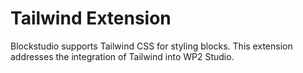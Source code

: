 # Tailwind Extension

Blockstudio supports Tailwind CSS for styling blocks. This extension addresses the integration of Tailwind into WP2 Studio.